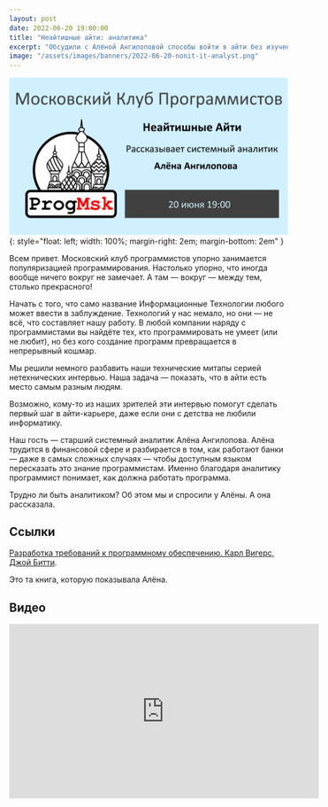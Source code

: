 ```yaml
---
layout: post
date: 2022-06-20 19:00:00
title: "Неайтишные айти: аналитика"
excerpt: "Обсудили с Алёной Ангилоповой способы войти в айти без изучения программирования."
image: "/assets/images/banners/2022-06-20-nonit-it-analyst.png"
---
```


![Неайтишные айти: аналитика](/assets/images/banners/2022-06-20-nonit-it-analyst.png){: style="float: left; width: 100%; margin-right: 2em; margin-bottom: 2em" }

Всем привет. Московский клуб программистов упорно занимается популяризацией программирования. Настолько упорно, что иногда вообще ничего вокруг не замечает. А там — вокруг — между тем, столько прекрасного!

Начать с того, что само название Информационные Технологии любого может ввести в заблуждение. Технологий у нас немало, но они — не всё, что составляет нашу работу. В любой компании наряду с программистами вы найдёте тех, кто программировать не умеет (или не любит), но без кого создание программ превращается в непрерывный кошмар.

Мы решили немного разбавить наши технические митапы серией нетехнических интервью. Наша задача — показать, что в айти есть место самым разным людям.

Возможно, кому-то из наших зрителей эти интервью помогут сделать первый шаг в айти-карьере, даже если они с детства не любили информатику.

Наш гость — старший системный аналитик Алёна Ангилопова. Алёна трудится в финансовой сфере и разбирается в том, как работают банки — даже в самых сложных случаях — чтобы доступным языком пересказать это знание программистам. Именно благодаря аналитику программист понимает, как должна работать программа.

Трудно ли быть аналитиком? Об этом мы и спросили у Алёны. А она рассказала.

## Ссылки

[Разработка требований к программному обеспечению. Карл Вигерс, Джой Битти](https://www.ozon.ru/product/razrabotka-trebovaniy-k-programmnomu-obespecheniyu-221778297/?sh=rVtbOs03xQ&utm_campaign=productpage_link&utm_medium=share_button&utm_source=smm).

Это та книга, которую показывала Алёна.

## Видео

<div class="video">
    <iframe width="560" height="315" src="https://www.youtube.com/embed/wJcTYHydXjQ" title="YouTube video player" frameborder="0" allow="accelerometer; autoplay; clipboard-write; encrypted-media; gyroscope; picture-in-picture" allowfullscreen></iframe>
</div>
